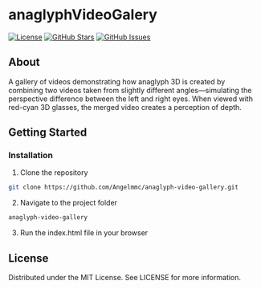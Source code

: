 # anaglyphVideoGalery

[![License](https://img.shields.io/badge/license-MIT-blue.svg)](LICENSE)
[![GitHub Stars](https://img.shields.io/github/stars/Angelmmc/anaglyphVideoGalery.svg)](https://github.com/Angelmmc/anaglyphVideoGalery/stargazers)
[![GitHub Issues](https://img.shields.io/github/issues/Angelmmc/anaglyphVideoGalery.svg)](https://github.com/Angelmmc/anaglyphVideoGalery/issues)

## About 
A gallery of videos demonstrating how anaglyph 3D is created by combining two videos taken from slightly different angles—simulating the perspective difference between the left and right eyes. When viewed with red-cyan 3D glasses, the merged video creates a perception of depth.

##  Getting Started

###  Installation

1. Clone the repository
```bash
git clone https://github.com/Angelmmc/anaglyph-video-gallery.git
```
2. Navigate to the project folder
```bash
anaglyph-video-gallery
```

3. Run the index.html file in your browser

## License
Distributed under the MIT License. See LICENSE for more information.
